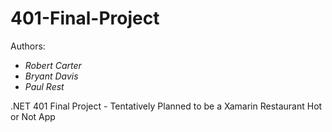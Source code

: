 # 401-Final-Project

Authors:
- *Robert Carter*
- *Bryant Davis*
- *Paul Rest*

.NET 401 Final Project - Tentatively Planned to be a Xamarin Restaurant Hot or Not App
